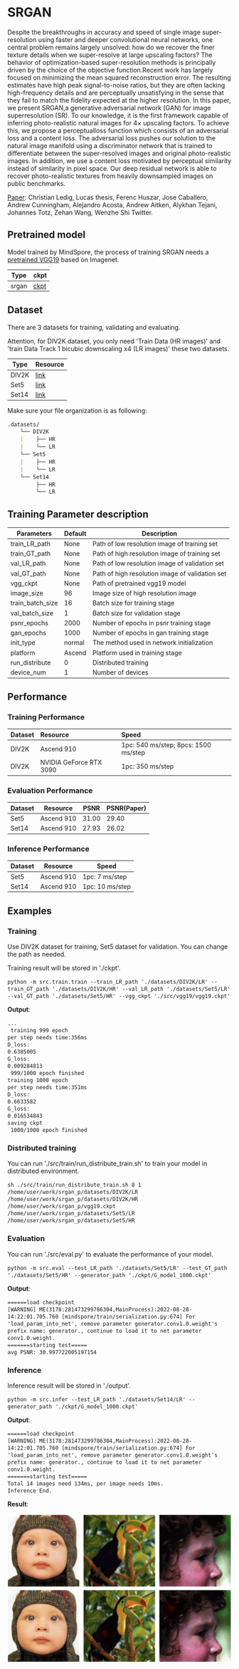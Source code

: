 # SRGAN

Despite the breakthroughs in accuracy and speed of single image super-resolution using faster and deeper convolutional neural networks, one central problem remains largely unsolved: how do we recover the finer texture details when we super-resolve at large upscaling factors? The behavior of optimization-based super-resolution methods is principally driven by the choice of the objective function.Recent work has largely focused on minimizing the mean squared reconstruction error. The resulting estimates have high peak signal-to-noise ratios, but they are often lacking high-frequency details and are perceptually unsatisfying in the sense that they fail to match the fidelity expected at the higher resolution. In this paper, we present SRGAN,a generative adversarial network (GAN) for image superresolution (SR). To our knowledge, it is the first framework capable of inferring photo-realistic natural images for 4× upscaling factors. To achieve this, we propose a perceptualloss function which consists of an adversarial loss and a content loss. The adversarial loss pushes our solution to the natural image manifold using a discriminator network that is trained to differentiate between the super-resolved images and original photo-realistic images. In addition, we use a content loss motivated by perceptual similarity instead of similarity in pixel space. Our deep residual network is able to recover photo-realistic textures from heavily downsampled images on public benchmarks.

[Paper](https://arxiv.org/pdf/1609.04802.pdf): Christian Ledig, Lucas thesis, Ferenc Huszar, Jose Caballero, Andrew Cunningham, Alejandro Acosta, Andrew Aitken, Alykhan Tejani, Johannes Totz, Zehan Wang, Wenzhe Shi Twitter.

## Pretrained model

Model trained by MindSpore, the process of training SRGAN needs a [pretrained VGG19](https://download.mindspore.cn/model_zoo/converted_pretrained/vgg/) based on Imagenet.

|  Type  |  ckpt  |
| ------- | ------ |
| srgan |[ckpt](https://download.mindspore.cn/vision/srgan/) |

## Dataset

There are 3 datasets for training, validating and evaluating.

Attention, for DIV2K dataset, you only need 'Train Data (HR images)' and 'train Data Track 1 bicubic downscaling x4 (LR images)' these two datasets.

|  Type  |  Resource  |
| ------- |  ----------  |
| DIV2K | [link](https://data.vision.ee.ethz.ch/cvl/DIV2K/) |
| Set5 |[link](http://vllab.ucmerced.edu/wlai24/LapSRN/) |
| Set14 |[link](http://vllab.ucmerced.edu/wlai24/LapSRN/) |

Make sure your file organization is as following:

```markdown
.datasets/
    └── DIV2K
    |    ├── HR
    |    └── LR
    └── Set5
    |    ├── HR
    |    └── LR
    └── Set14
         ├── HR
         └── LR
```

## Training Parameter description

| Parameters                 | Default                       | Description                   |
| -------------------------- | ---------------------------------|---------------------------------------------|
| train_LR_path | None    | Path of low resolution image of training set |
| train_GT_path | None    | Path of high resolution image of training set |
| val_LR_path   | None    | Path of low resolution image of validation set |
| val_GT_path   | None    | Path of high resolution image of validation set |
| vgg_ckpt      | None    | Path of pretrained vgg19 model |
| image_size    | 96    | Image size of high resolution image |
| train_batch_size  | 16    | Batch size for training stage |
| val_batch_size     | 1    | Batch size for validation stage |
| psnr_epochs       | 2000    | Number of epochs in psnr training stage |
| gan_epochs       | 1000    | Number of epochs in gan training stage |
| init_type        | normal    | The method used in network initialization |
| platform | Ascend    | Platform used in training stage |
| run_distribute | 0    | Distributed training |
| device_num | 1    | Number of devices |

## Performance

### Training Performance

| Dataset | Resource | Speed |
|:------- |:---------|:------|
| DIV2K |Ascend 910|1pc: 540 ms/step; 8pcs: 1500 ms/step|
| DIV2K |NVIDIA GeForce RTX 3090|1pc: 350 ms/step|

### Evaluation Performance

| Dataset | Resource | PSNR | PSNR(Paper)|
| :-------------------|---------------------------------|--------------------------------|--------------------------------|
| Set5  | Ascend 910 | 31.00 | 29.40 |
| Set14 | Ascend 910  | 27.93 | 26.02 |

### Inference Performance

| Dataset | Resource | Speed |
| :------------------ | -------------------------|---------------------------------|
| Set5  | Ascend 910 | 1pc: 7 ms/step |
| Set14 | Ascend 910 | 1pc: 10 ms/step |

## Examples

### Training

Use DIV2K dataset for training, Set5 dataset for validation. You can change the path as needed.

Training result will be stored in './ckpt'.

  ```shell
  python -m src.train.train --train_LR_path './datasets/DIV2K/LR' --train_GT_path './datasets/DIV2K/HR' --val_LR_path './datasets/Set5/LR' --val_GT_path './datasets/Set5/HR' --vgg_ckpt './src/vgg19/vgg19.ckpt'
  ```

**Output**:

  ```text
  ...
   training 999 epoch
  per step needs time:356ms
  D_loss:
  0.6385005
  G_loss:
  0.009284813
   999/1000 epoch finished
  training 1000 epoch
  per step needs time:351ms
  D_loss:
  0.6633582
  G_loss:
  0.016534843
  saving ckpt
   1000/1000 epoch finished
  ```

### Distributed training

You can run './src/train/run_distribute_train.sh' to train your model in distributed environment.

  ```shell
  sh ./src/train/run_distribute_train.sh 8 1 /home/user/work/srgan_p/datasets/DIV2K/LR /home/user/work/srgan_p/datasets/DIV2K/HR /home/user/work/srgan_p/vgg19.ckpt /home/user/work/srgan_p/datasets/Set5/LR /home/user/work/srgan_p/datasets/Set5/HR
  ```

### Evaluation

You can run './src/eval.py' to evaluate the performance of your model.

  ```shell
  python -m src.eval --test_LR_path './datasets/Set5/LR' --test_GT_path './datasets/Set5/HR' --generator_path './ckpt/G_model_1000.ckpt'
  ```

**Output**:

  ```text
======load checkpoint
[WARNING] ME(3178:281473299786304,MainProcess):2022-08-28-14:22:01.705.760 [mindspore/train/serialization.py:674] For 'load_param_into_net', remove parameter generator.conv1.0.weight's prefix name: generator., continue to load it to net parameter conv1.0.weight.
=======starting test=====
avg PSNR: 30.997722005197154
  ```

### Inference

Inference result will be stored in './output'.

  ```shell
  python -m src.infer --test_LR_path './datasets/Set14/LR' --generator_path './ckpt/G_model_1000.ckpt'
  ```

**Output**:

  ```text
======load checkpoint
[WARNING] ME(3178:281473299786304,MainProcess):2022-08-28-14:22:01.705.760 [mindspore/train/serialization.py:674] For 'load_param_into_net', remove parameter generator.conv1.0.weight's prefix name: generator., continue to load it to net parameter conv1.0.weight.
=======starting test=====
Total 14 images need 134ms, per image needs 10ms.
Inference End.
  ```

**Result**:

![result](./images/infer_result.png)